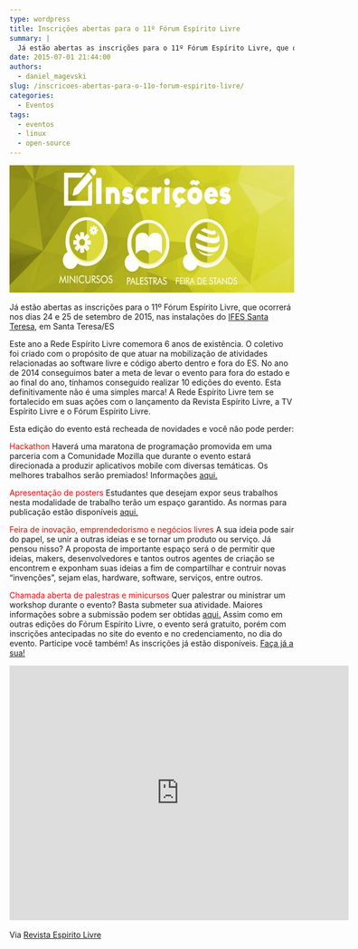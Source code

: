 ```yaml
---
type: wordpress
title: Inscrições abertas para o 11º Fórum Espírito Livre
summary: |
  Já estão abertas as inscrições para o 11º Fórum Espírito Livre, que ocorrerá nos dias 24 e 25 de setembro de 2015, nas instalações do IFES Santa Teresa, em Santa Teresa/ES
date: 2015-07-01 21:44:00
authors:
  - daniel_magevski
slug: /inscricoes-abertas-para-o-11o-forum-espirito-livre/
categories:
  - Eventos
tags:
  - eventos
  - linux
  - open-source
---
```


<a href="/images/wp-content/uploads/2015/07/inscricoes.jpg"><img class="alignnone size-large wp-image-2940" src="/images/wp-content/uploads/2015/07/inscricoes-1024x356.jpg" alt="inscricoes" width="648" height="225" /></a>

Já estão abertas as inscrições para o 11º Fórum Espírito Livre, que ocorrerá nos dias 24 e 25 de setembro de 2015, nas instalações do <a href="http://st.ifes.edu.br/" target="_blank">IFES Santa Teresa</a>, em Santa Teresa/ES

Este ano a Rede Espírito Livre comemora 6 anos de existência. O coletivo foi criado com o propósito de que atuar na mobilização de atividades relacionadas ao software livre e código aberto dentro e fora do ES. No ano de 2014 conseguimos bater a meta de levar o evento para fora do estado e ao final do ano, tínhamos conseguido realizar 10 edições do evento. Esta definitivamente não é uma simples marca! A Rede Espírito Livre tem se fortalecido em suas ações com o lançamento da Revista Espírito Livre, a TV Espírito Livre e o Fórum Espírito Livre.

<!--more-->
Esta edição do evento está recheada de novidades e você não pode perder:

<span style="color: #ff0000;">Hackathon</span>
Haverá uma maratona de programação promovida em uma parceria com a Comunidade Mozilla que durante o evento estará direcionada a produzir aplicativos mobile com diversas temáticas. Os melhores trabalhos serão premiados! Informações <a href="http://forum.espiritolivre.org/11ed/hackathon/" target="_blank">aqui.</a>

<span style="color: #ff0000;">Apresentação de posters</span>
Estudantes que desejam expor seus trabalhos nesta modalidade de trabalho terão um espaço garantido. As normas para publicação estão disponíveis <a href="http://forum.espiritolivre.org/11ed/apresentacao-de-posters/" target="_blank">aqui.</a>

<span style="color: #ff0000;">Feira de inovação, emprendedorismo e negócios livres</span>
A sua ideia pode sair do papel, se unir a outras ideias e se tornar um produto ou serviço. Já pensou nisso? A proposta de importante espaço será o de permitir que ideias, makers, desenvolvedores e tantos outros agentes de criação se encontrem e exponham suas ideias a fim de compartilhar e contruir novas “invenções”, sejam elas, hardware, software, serviços, entre outros.

<span style="color: #ff0000;">Chamada aberta de palestras e minicursos</span>
Quer palestrar ou ministrar um workshop durante o evento? Basta submeter sua atividade. Maiores informações sobre a submissão podem ser obtidas <a href="http://forum.espiritolivre.org/11ed/submissao-de-trabalhos/" target="_blank">aqui.</a>
Assim como em outras edições do Fórum Espírito Livre, o evento será gratuito, porém com inscrições antecipadas no site do evento e no credenciamento, no dia do evento.
Participe você também! As inscrições já estão disponíveis. <a href="http://forum.espiritolivre.org/11ed/inscricoes/" target="_blank">Faça já a sua!</a>

<iframe style="border: 0;" src="https://www.google.com/maps/embed?pb=!1m14!1m8!1m3!1d7501.420644089826!2d-40.587847246557615!3d-19.936608298983224!3m2!1i1024!2i768!4f13.1!3m3!1m2!1s0x0%3A0x8299315b89f1b0f7!2sInstituto+Federal+do+Esp%C3%ADrito+Santo+-+Campus+Santa+Teresa!5e0!3m2!1spt-BR!2sbr!4v1435719074276" width="600" height="450" frameborder="0" allowfullscreen="allowfullscreen"></iframe>

Via <a href="http://www.revista.espiritolivre.org" target="_blank">Revista Espirito Livre</a>